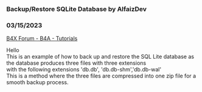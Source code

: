 ### Backup/Restore SQLite Database by AlfaizDev
### 03/15/2023
[B4X Forum - B4A - Tutorials](https://www.b4x.com/android/forum/threads/146816/)

Hello  
This is an example of how to back up and restore the SQL Lite database as the database produces three files with three extensions  
with the following extensions 'db.db', 'db.db-shm','db.db-wal'  
This is a method where the three files are compressed into one zip file for a smooth backup process.
